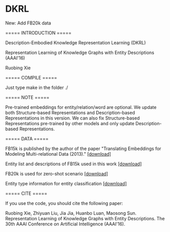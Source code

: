 # DKRL

New: Add FB20k data

===== INTRODUCTION =====

Description-Embodied Knowledge Representation Learning (DKRL)

Representation Learning of Knowledge Graphs with Entity Descriptions (AAAI'16)

Ruobing Xie

===== COMPILE =====

Just type make in the folder ./

===== NOTE =====

Pre-trained embeddings for entity/relation/word are optional.
We update both Structure-based Representations and Description-based Representations in this version. We can also fix Structure-based Representations pre-trained by other models and only update Description-based Representations.

===== DATA =====

FB15k is published by the author of the paper "Translating Embeddings for Modeling Multi-relational Data (2013)." 
<a href="https://everest.hds.utc.fr/doku.php?id=en:transe">[download]</a>

Entity list and descriptions of FB15k used in this work <a href="http://pan.baidu.com/s/1kUx5Wr1">[download]</a>

FB20k is used for zero-shot scenario <a href="http://yun.baidu.com/s/1SAmGQ">[download]</a>

Entity type information for entity classification <a href="http://pan.baidu.com/s/1pLePRez">[download]</a>


===== CITE =====

If you use the code, you should cite the following paper:

Ruobing Xie, Zhiyuan Liu, Jia Jia, Huanbo Luan, Maosong Sun. Representation Learning of Knowledge Graphs with Entity Descriptions. The 30th AAAI Conference on Artificial Intelligence (AAAI'16).
